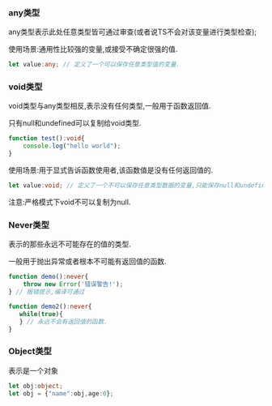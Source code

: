 ### any类型

any类型表示此处任意类型皆可通过审查(或者说TS不会对该变量进行类型检查);

使用场景:通用性比较强的变量,或接受不确定很强的值.

```typescript
let value:any; // 定义了一个可以保存任意类型值的变量.
```



### void类型

void类型与any类型相反,表示没有任何类型,一般用于函数返回值.

只有null和undefined可以复制给void类型.

```typescript
function test():void{
    console.log("hello world");
}
```

使用场景:用于显式告诉函数使用者,该函数值是没有任何返回值的.

```typescript
let value:void; // 定义了一个不可以保存任意类型数据的变量,只能保存null和undefined.
```

注意:严格模式下void不可以复制为null.


### Never类型

表示的那些永远不可能存在的值的类型.

一般用于抛出异常或者根本不可能有返回值的函数.

```typescript
function demo():never{
    throw new Error('错误警告!');
} // 报错提示,编译可通过

function demo2():never{
   while(true){
   } // 永远不会有返回值的函数.
}
```


### Object类型

表示是一个对象

```typescript
let obj:object;
let obj = {"name":obj,age:0};
```
